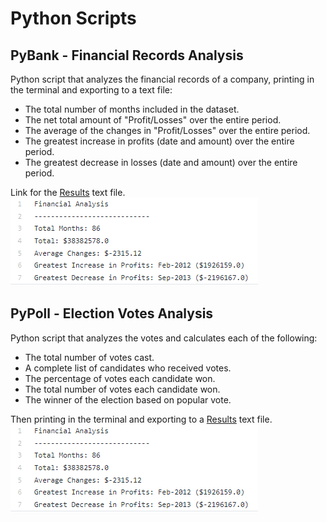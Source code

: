 # Python Scripts

## PyBank - Financial Records Analysis 
Python script that analyzes the financial records of a company, printing in the terminal and exporting to a text file:
- The total number of months included in the dataset.
- The net total amount of "Profit/Losses" over the entire period.
- The average of the changes in "Profit/Losses" over the entire period.
- The greatest increase in profits (date and amount) over the entire period.
- The greatest decrease in losses (date and amount) over the entire period.

Link for the [Results](/PyBank/analysis/result.txt) text file.
![Results](/PyBank/PyBank.png)

## PyPoll - Election Votes Analysis
Python script that analyzes the votes and calculates each of the following:
- The total number of votes cast.
- A complete list of candidates who received votes.
- The percentage of votes each candidate won.
- The total number of votes each candidate won.
- The winner of the election based on popular vote.

Then printing in the terminal and exporting to a [Results](/PyPoll/analysis/result.txt) text file.
![Results](/PyBank/PyBank.png)
